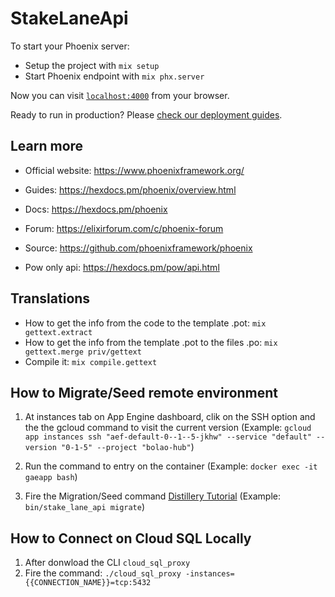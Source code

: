 # StakeLaneApi

To start your Phoenix server:

  * Setup the project with `mix setup`
  * Start Phoenix endpoint with `mix phx.server`

Now you can visit [`localhost:4000`](http://localhost:4000) from your browser.

Ready to run in production? Please [check our deployment guides](https://hexdocs.pm/phoenix/deployment.html).

## Learn more

  * Official website: https://www.phoenixframework.org/
  * Guides: https://hexdocs.pm/phoenix/overview.html
  * Docs: https://hexdocs.pm/phoenix
  * Forum: https://elixirforum.com/c/phoenix-forum
  * Source: https://github.com/phoenixframework/phoenix

  * Pow only api: https://hexdocs.pm/pow/api.html


## Translations

* How to get the info from the code to the template .pot:
  `mix gettext.extract`
* How to get the info from the template .pot to the files .po:
  `mix gettext.merge priv/gettext`
* Compile it:
  `mix compile.gettext`

## How to Migrate/Seed remote environment
1. At instances tab on App Engine dashboard, clik on the SSH option and the the gcloud command to visit the current version
(Example: `gcloud app instances ssh "aef-default-0--1--5-jkhw" --service "default" --version "0-1-5" --project "bolao-hub"`)

2. Run the command to entry on the container
(Example: `docker exec -it gaeapp bash`)

3. Fire the Migration/Seed command [Distillery Tutorial](https://hexdocs.pm/distillery/guides/running_migrations.html)
(Example: `bin/stake_lane_api migrate`)


## How to Connect on Cloud SQL Locally
1. After donwload the CLI `cloud_sql_proxy`
2. Fire the command: `./cloud_sql_proxy -instances={{CONNECTION_NAME}}=tcp:5432`
<!-- ./cloud_sql_proxy -instances=bolao-hub:europe-west1:bolaohub-dev=tcp:5432 -->


<!--
  curl --location --request GET 'https://v2.api-football.com/status' \
  --header 'X-RapidAPI-Key: 686819f61ee767103c876669418c2156'
-->
